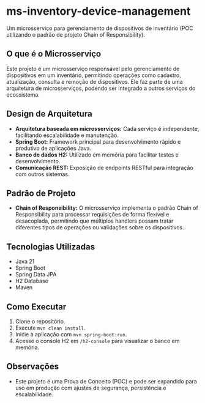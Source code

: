 # ms-inventory-device-management

Um microsserviço para gerenciamento de dispositivos de inventário (POC utilizando o padrão de projeto Chain of Responsibility).

## O que é o Microsserviço

Este projeto é um microsserviço responsável pelo gerenciamento de dispositivos em um inventário, permitindo operações como cadastro, atualização, consulta e remoção de dispositivos. Ele faz parte de uma arquitetura de microsserviços, podendo ser integrado a outros serviços do ecossistema.

## Design de Arquitetura

- **Arquitetura baseada em microsserviços:** Cada serviço é independente, facilitando escalabilidade e manutenção.
- **Spring Boot:** Framework principal para desenvolvimento rápido e produtivo de aplicações Java.
- **Banco de dados H2:** Utilizado em memória para facilitar testes e desenvolvimento.
- **Comunicação REST:** Exposição de endpoints RESTful para integração com outros sistemas.

## Padrão de Projeto

- **Chain of Responsibility:** O microsserviço implementa o padrão Chain of Responsibility para processar requisições de forma flexível e desacoplada, permitindo que múltiplos handlers possam tratar diferentes tipos de operações ou validações sobre os dispositivos.

## Tecnologias Utilizadas

- Java 21
- Spring Boot
- Spring Data JPA
- H2 Database
- Maven

## Como Executar

1. Clone o repositório.
2. Execute `mvn clean install`.
3. Inicie a aplicação com `mvn spring-boot:run`.
4. Acesse o console H2 em `/h2-console` para visualizar o banco em memória.

## Observações

- Este projeto é uma Prova de Conceito (POC) e pode ser expandido para uso em produção com ajustes de segurança, persistência e escalabilidade.